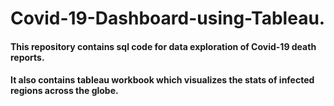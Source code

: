 # Covid-19-Dashboard-using-Tableau.
#### This repository contains sql code for data exploration of Covid-19 death reports.
#### It also contains tableau workbook which visualizes the stats of infected regions across the globe.

